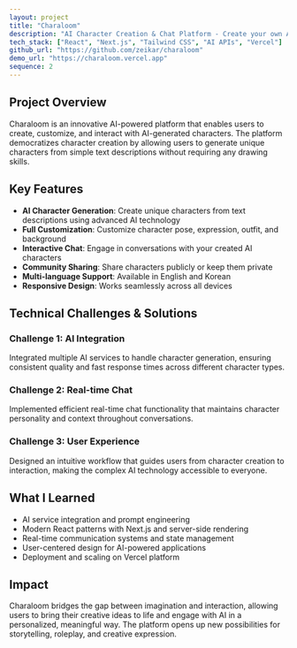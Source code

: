 ```yaml
---
layout: project
title: "Charaloom"
description: "AI Character Creation & Chat Platform - Create your own AI character, chat freely, save them, and share with the world"
tech_stack: ["React", "Next.js", "Tailwind CSS", "AI APIs", "Vercel"]
github_url: "https://github.com/zeikar/charaloom"
demo_url: "https://charaloom.vercel.app"
sequence: 2
---
```


## Project Overview

Charaloom is an innovative AI-powered platform that enables users to create, customize, and interact with AI-generated characters. The platform democratizes character creation by allowing users to generate unique characters from simple text descriptions without requiring any drawing skills.

## Key Features

- **AI Character Generation**: Create unique characters from text descriptions using advanced AI technology
- **Full Customization**: Customize character pose, expression, outfit, and background
- **Interactive Chat**: Engage in conversations with your created AI characters
- **Community Sharing**: Share characters publicly or keep them private
- **Multi-language Support**: Available in English and Korean
- **Responsive Design**: Works seamlessly across all devices

## Technical Challenges & Solutions

### Challenge 1: AI Integration
Integrated multiple AI services to handle character generation, ensuring consistent quality and fast response times across different character types.

### Challenge 2: Real-time Chat
Implemented efficient real-time chat functionality that maintains character personality and context throughout conversations.

### Challenge 3: User Experience
Designed an intuitive workflow that guides users from character creation to interaction, making the complex AI technology accessible to everyone.

## What I Learned

- AI service integration and prompt engineering
- Modern React patterns with Next.js and server-side rendering
- Real-time communication systems and state management
- User-centered design for AI-powered applications
- Deployment and scaling on Vercel platform

## Impact

Charaloom bridges the gap between imagination and interaction, allowing users to bring their creative ideas to life and engage with AI in a personalized, meaningful way. The platform opens up new possibilities for storytelling, roleplay, and creative expression.